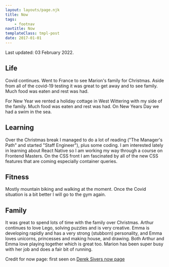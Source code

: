 ```yaml
---
layout: layouts/page.njk
title: Now
tags:
    - footnav
navtitle: Now
templateClass: tmpl-post
date: 2017-01-01
---
```


Last updated: 03 February 2022.

## Life

Covid continues. Went to France to see Marion's family for Christmas. Aside from all of the covid-19 testing it was great to get away and to see family. Much food was eaten and rest was had.

For New Year we rented a holiday cottage in West Wittering with my side of the family. Much food was eaten and rest was had. On New Years Day we had a swim in the sea.

## Learning

Over the Christmas break I managed to do a lot of reading ("The Manager's Path" and started "Staff Engineer"), plus some coding. I am interested lately in learning about React Native so I am working my way through a course on Frontend Masters. On the CSS front I am fascinated by all of the new CSS features that are coming especially container queries.

## Fitness

Mostly mountain biking and walking at the moment. Once the Covid situation is a bit better I will go to the gym again.

## Family

It was great to spend lots of time with the family over Christmas. Arthur continues to love Lego, solving puzzles and is very creative. Emma is developing rapidly and has a very strong (stubborn) personality, and Emma loves unicorns, princesses and making house, and drawing. Both Arthur and Emma love playing together which is great too. Marion has been super busy with her job and does a fair bit of running.

Credit for now page: first seen on [Derek Sivers now page](https://sivers.org/now)
